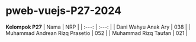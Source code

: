 # pweb-vuejs-P27-2024
**Kelompok P27**
| Nama | NRP    |
| :---:   | :---: |
| Dani Wahyu Anak Ary | 038 |
| Muhammad Andrean Rizq Prasetio | 052 |
| Muhammad Rizq Taufan | 021 |
